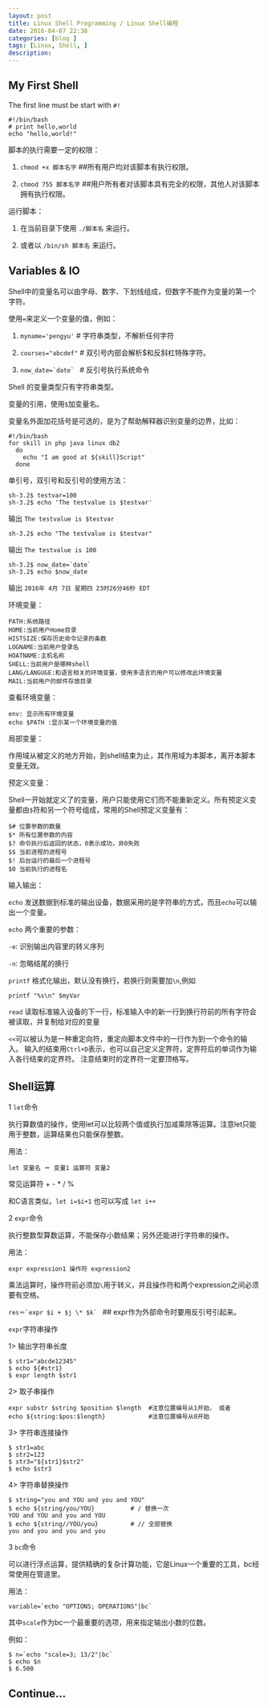 ```yaml
---
layout: post
title: Linux Shell Programming / Linux Shell编程
date: 2016-04-07 22:38
categories: [blog ]
tags: [Linux, Shell, ]
description:
---
```


## My First Shell

The first line must be start with `#!`

    #!/bin/bash
    # print hello,world
    echo "hello,world!"

脚本的执行需要一定的权限：

1. `chmod +x 脚本名字`  ##所有用户均对该脚本有执行权限。

2. `chmod 755 脚本名字`  ##用户所有者对该脚本具有完全的权限，其他人对该脚本拥有执行权限。

运行脚本：

1. 在当前目录下使用 `./脚本名` 来运行。

2. 或者以 `/bin/sh 脚本名` 来运行。


## Variables & IO

Shell中的变量名可以由字母、数字、下划线组成，但数字不能作为变量的第一个字符。

使用`=`来定义一个变量的值，例如：

1. `myname='pengyu'`  # 字符串类型，不解析任何字符

2. `courses="abcdef"` # 双引号内部会解析$和反斜杠特殊字符。

3. ``now_date=`date` `` # 反引号执行系统命令

Shell 的变量类型只有字符串类型。

变量的引用，使用`$`加变量名。

变量名外面加花括号是可选的，是为了帮助解释器识别变量的边界，比如：

    #!/bin/bash
    for skill in php java linux db2
      do
        echo "I am good at ${skill}Script"
      done

单引号，双引号和反引号的使用方法：

    sh-3.2$ testvar=100
    sh-3.2$ echo 'The testvalue is $testvar'

输出 `The testvalue is $testvar`

    sh-3.2$ echo "The testvalue is $testvar"

输出 `The testvalue is 100`

    sh-3.2$ now_date=`date`
    sh-3.2$ echo $now_date

输出 `2016年 4月 7日 星期四 23时26分46秒 EDT`


环境变量：

    PATH:系统路径
    HOME:当前用户Home目录
    HISTSIZE:保存历史命令记录的条数
    LOGNAME:当前用户登录名
    HOATNAME:主机名称
    SHELL:当前用户是哪种shell
    LANG/LANGUGE:和语言相关的环境变量，使用多语言的用户可以修改此环境变量
    MAIL:当前用户的邮件存放目录

查看环境变量：

    env: 显示所有环境变量
    echo $PATH :显示某一个环境变量的值

局部变量：

作用域从被定义的地方开始，到shell结束为止，其作用域为本脚本，离开本脚本变量无效。

预定义变量：

Shell一开始就定义了的变量，用户只能使用它们而不能重新定义。所有预定义变量都由`$`符和另一个符号组成，常用的Shell预定义变量有：

    $# 位置参数的数量
    $* 所有位置参数的内容
    $? 命令执行后返回的状态，0表示成功，非0失败
    $$ 当前进程的进程号
    $! 后台运行的最后一个进程号
    $0 当前执行的进程名

输入输出：

`echo` 发送数据到标准的输出设备，数据采用的是字符串的方式，而且`echo`可以输出一个变量。

`echo` 两个重要的参数：

`-e`: 识别输出内容里的转义序列

`-n`: 忽略结尾的换行


`printf` 格式化输出，默认没有换行，若换行则需要加`\n`,例如

    printf "%s\n" $myVar

`read` 读取标准输入设备的下一行，标准输入中的新一行到换行符前的所有字符会被读取，并复制给对应的变量

`<<`可以被认为是一种重定向符，重定向脚本文件中的一行作为到一个命令的输入。
输入的结束用`Ctrl+D`表示，也可以自己定义定界符，定界符后的单词作为输入各行结束的定界符。
注意结束时的定界符一定要顶格写。

## Shell运算

1 `let`命令

执行算数值的操作，使用let可以比较两个值或执行加减乘除等运算。注意let只能用于整数，运算结果也只能保存整数。

用法：

`let 变量名 ＝ 变量1 运算符 变量2`

常见运算符 + - * / %

和C语言类似，`let i=$i+1` 也可以写成 `let i++`


2 `expr`命令

执行整数型算数运算，不能保存小数结果；另外还能进行字符串的操作。

用法：

`expr expression1 操作符 expression2`

乘法运算时，操作符前必须加`\`用于转义，并且操作符和两个expression之间必须要有空格。

``res＝`expr $i + $j \* $k` ``  ## expr作为外部命令时要用反引号引起来。

`expr`字符串操作

1> 输出字符串长度

    $ str1="abcde12345"
    $ echo ${#str1}
    $ expr length $str1

2> 取子串操作

    expr substr $string $position $length  #注意位置编号从1开始， 或者
    echo ${string:$pos:$length}            #注意位置编号从0开始

3> 字符串连接操作

    $ str1=abc
    $ str2=123
    $ str3="${str1}$str2"
    $ echo $str3

4> 字符串替换操作

    $ string="you and YOU and you and YOU"
    $ echo ${string/you/YOU}          # / 替换一次
    YOU and YOU and you and YOU
    $ echo ${string//YOU/you}         # // 全部替换
    you and you and you and you


3 `bc`命令

可以进行浮点运算，提供精确的复杂计算功能，它是Linux一个重要的工具，bc经常使用在管道里。

用法：

``variable=`echo "OPTIONS; OPERATIONS"|bc` ``

其中`scale`作为bc一个最重要的选项，用来指定输出小数的位数。

例如：

    $ n=`echo "scale=3; 13/2"|bc`
    $ echo $n
    $ 6.500





## Continue...
